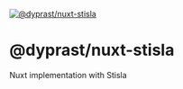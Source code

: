 [![@dyprast/nuxt-stisla](https://i.ibb.co/Y81NRNH/nuxt-stisla.jpg)](https://nuxtstisla.netlify.app)

# @dyprast/nuxt-stisla
Nuxt implementation with Stisla
